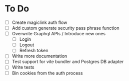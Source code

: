 # To Do

- [ ] Create magiclink auth flow
- [ ] Add custom generate security pass phrase function
- [ ] Overwrite Graphql APIs / Introduce new ones
  - [ ] Login
  - [ ] Logout
  - [ ] Refresh token
- [ ] Write more documentation
- [ ] Test support for vite bundler and Postgres DB adapter
- [ ] Write tests
- [ ] Bin cookies from the auth process
